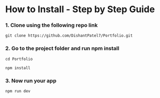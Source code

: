 # How to Install - Step by Step Guide
### 1. Clone using the following repo link

``` 
git clone https://github.com/DishantPatel7/Portfolio.git
```

### 2. Go to the project folder and run npm install

``` 
cd Portfolio 
```
```
npm install 
```

### 3. Now run your app

```
npm run dev
```